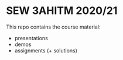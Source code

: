 # SEW 3AHITM 2020/21

This repo contains the course material:

- presentations
- demos
- assignments (+ solutions)
